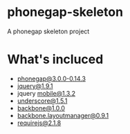 phonegap-skeleton
=================

A phonegap skeleton project

What's incluced
=================

- phonegap@3.0.0-0.14.3
- jquery@1.9.1
- jquery mobile@1.3.2
- underscore@1.5.1
- backbone@1.0.0
- backbone.layoutmanager@0.9.1
- requirejs@2.1.8
